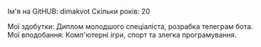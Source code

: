 Ім'я на GitHUB: dimakvot
Скільки років: 20

Мої здобутки: Диплом молодшого спеціаліста, розрабка телеграм бота.
Мої вподобання: Комп'ютерні ігри, спорт та злегка програмування.